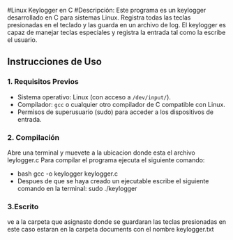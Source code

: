 #Linux Keylogger en C
#Descripción: Este programa es un keylogger desarrollado en C para sistemas Linux. Registra todas las teclas presionadas en el teclado y las guarda en un archivo de log. El keylogger es capaz de manejar teclas especiales y registra la entrada tal como la escribe el usuario.

## Instrucciones de Uso
### 1. Requisitos Previos
- Sistema operativo: Linux (con acceso a `/dev/input/`).
- Compilador: `gcc` o cualquier otro compilador de C compatible con Linux.
- Permisos de superusuario (sudo) para acceder a los dispositivos de entrada.

### 2. Compilación
Abre una terminal y muevete a la ubicacion donde esta el archivo leylogger.c
Para compilar el programa ejecuta el siguiente comando:

-  bash   gcc -o keylogger keylogger.c
-  Despues de que se haya creado un ejecutable escribe el siguiente comando en la terminal:
sudo ./keylogger
### 3.Escrito
ve a la carpeta que asignaste donde se guardaran las teclas presionadas en este caso estaran en la carpeta documents
con el nombre keylogger.txt
